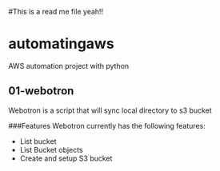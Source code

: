#This is a read me file yeah!!
# automatingaws
AWS automation project with python

## 01-webotron
Webotron is a script that will sync local directory  to s3 bucket

###Features
Webotron currently has the following features:
- List bucket
- List Bucket objects
- Create and setup S3 bucket
